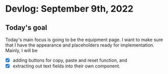 # Devlog: September 9th, 2022

## Today's goal

Today's main focus is going to be the equipment page. I want to make sure that I have the appearance and placeholders ready for implementation. Mainly, I will be

- [x] adding buttons for copy, paste and reset function, and
- [x] extracting out text fields into their own component.
